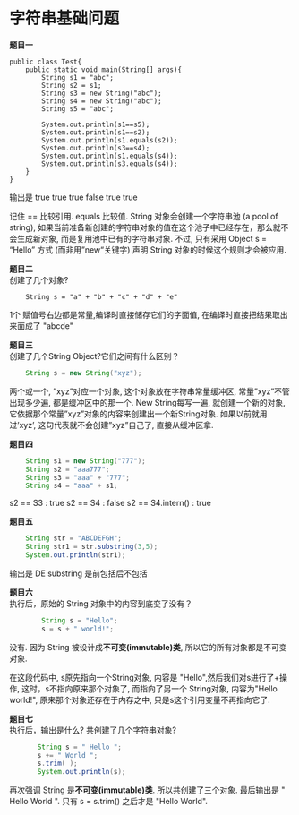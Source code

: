 # 字符串基础问题

**题目一**
```
public class Test{
    public static void main(String[] args){
        String s1 = "abc";
        String s2 = s1;
        String s3 = new String("abc");
        String s4 = new String("abc");
        String s5 = "abc";

        System.out.println(s1==s5);
        System.out.println(s1==s2);
        System.out.println(s1.equals(s2));
        System.out.println(s3==s4);
        System.out.println(s1.equals(s4));
        System.out.println(s3.equals(s4));
    }
}
```

输出是 true true true false true true

记住 == 比较引用. equals 比较值. String 对象会创建一个字符串池 (a pool of string), 如果当前准备新创建的字符串对象的值在这个池子中已经存在，那么就不会生成新对象, 而是复用池中已有的字符串对象. 不过, 只有采用 Object s = “Hello” 方式 (而非用”new“关键字) 声明 String 对象的时候这个规则才会被应用.

**题目二**  
创建了几个对象?
```
    String s = "a" + "b" + "c" + "d" + "e"
```
 1个 赋值号右边都是常量,编译时直接储存它们的字面值, 在编译时直接把结果取出来面成了 "abcde"

**题目三**  
创建了几个String Object?它们之间有什么区别？
```java
    String s = new String("xyz");
```
两个或一个,
”xyz”对应一个对象,
这个对象放在字符串常量缓冲区,
常量”xyz”不管出现多少遍,
都是缓冲区中的那一个.
New String每写一遍,
就创建一个新的对象,
它依据那个常量”xyz”对象的内容来创建出一个新String对象.
如果以前就用过’xyz’,
这句代表就不会创建”xyz”自己了,
直接从缓冲区拿.

**题目四**
```java
    String s1 = new String("777");
    String s2 = "aaa777";
    String s3 = "aaa" + "777";
    String s4 = "aaa" + s1;
```
s2 == S3 : true
s2 == S4 : false
s2 == S4.intern() : true


**题目五**
```java
    String str = "ABCDEFGH";
    String str1 = str.substring(3,5);
    System.out.println(str1);
```
输出是 DE substring 是前包括后不包括

**题目六**  
执行后，原始的 String 对象中的内容到底变了没有？
```java
        String s = "Hello";
        s = s + " world!";
```  
没有.
因为 String 被设计成**不可变(immutable)类**,
所以它的所有对象都是不可变对象.

在这段代码中,
s原先指向一个String对象,
内容是 "Hello",然后我们对s进行了+操作,
这时，s不指向原来那个对象了,
而指向了另一个 String对象,
内容为"Hello world!",
原来那个对象还存在于内存之中,
只是s这个引用变量不再指向它了.

**题目七**  
执行后，输出是什么? 共创建了几个字符串对象?
```java
       String s = " Hello ";
       s += " World ";
       s.trim( );
       System.out.println(s);
```
再次强调 String 是**不可变(immutable)类**.
所以共创建了三个对象. 最后输出是 " Hello  World ".
只有 s = s.trim() 之后才是 "Hello  World".
